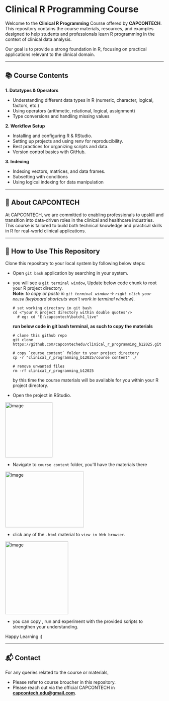# Clinical R Programming Course

Welcome to the **Clinical R Programming** Course offered by **CAPCONTECH**.
This repository contains the course materials, resources, and examples designed to help students and professionals learn R programming in the context of clinical data analysis.

Our goal is to provide a strong foundation in R, focusing on practical applications relevant to the clinical domain.

----------
## 📚 Course Contents

**1. Datatypes & Operators**

- Understanding different data types in R (numeric, character, logical, factors, etc.)
- Using operators (arithmetic, relational, logical, assignment)
- Type conversions and handling missing values

**2. Workflow Setup**

- Installing and configuring R & RStudio.
- Setting up projects and using renv for reproducibility.
- Best practices for organizing scripts and data.
- Version control basics with GitHub.

**3. Indexing**

- Indexing vectors, matrices, and data frames.
- Subsetting with conditions
- Using logical indexing for data manipulation

--------
## 🏢 About CAPCONTECH

At CAPCONTECH, we are committed to enabling professionals to upskill and transition into data-driven roles in the clinical and healthcare industries. This course is tailored to build both technical knowledge and practical skills in R for real-world clinical applications.

----------
## 🚀 How to Use This Repository

Clone this repository to your local system by following below steps:

- Open `git bash` application by searching in your system.
- you will see a `git terminal window`, Update below code chunk to root your R project directory.<br>**Note:** *to copy or paste in `git terminal window` -> `right click your mouse` (keyboard shortcuts won't work in terminal window).*
  
  ```{bash}
  # set working directory in git bash
  cd <"your R project directory within double quotes"/>
    # eg: cd "E:\capcontech\batch1_live"
  ```

  **run below code in git bash terminal, as such to copy the materials**
  
  ```{bash}
  # clone this github repo
  git clone https://github.com/capcontechedu/clinical_r_programming_b12025.git

  # copy `course content` folder to your project directory
  cp -r "clinical_r_programming_b12025/course content" ./

  # remove unwanted files
  rm -rf clinical_r_programming_b12025 
  ```
  by this time the course materials will be available for you within your R project directory.
  
- Open the project in RStudio.
<img width="150" height="175" alt="image" src="https://github.com/user-attachments/assets/06d5610b-76ca-4d31-a11b-88a97e427714" />

  
- Navigate to `course content` folder, you'll have the materials there
<img width="250" height="177" alt="image" src="https://github.com/user-attachments/assets/3e5ca8fe-a24a-4b39-8722-4fa41d61fee4" />

- click any of the `.html` material to `view in Web browser`.
<img width="200" height="231" alt="image" src="https://github.com/user-attachments/assets/19c76c42-707f-4747-b9e3-3791d0ac1ac5" />

- you can copy , run and experiment with the provided scripts to strengthen your understanding.

Happy Learning :)

----------
## 📬 Contact
For any queries related to the course or materials, 
- Please refer to course broucher in this repository.
- Please reach out via the official CAPCONTECH in **capcontech.edu@gmail.com**.
